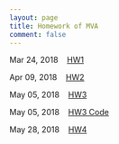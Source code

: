 ```yaml
---
layout: page
title: Homework of MVA
comment: false
---
```



Mar 24, 2018 &nbsp;&nbsp; [HW1](HW1.html)

Apr 09, 2018 &nbsp;&nbsp; [HW2](HW2.html)

May 05, 2018 &nbsp;&nbsp; [HW3](HW3.html)

May 05, 2018 &nbsp;&nbsp; [HW3 Code](HW3_code.html)

May 28, 2018 &nbsp;&nbsp; [HW4](HW4.html)